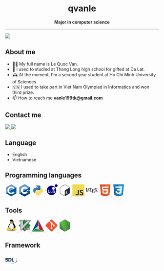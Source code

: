 <h1 align="center"><b>qvanle</b></h1>
<p align="center"><b>Major in computer science</b></p>

---


![](https://komarev.com/ghpvc/?username=qvanle)

## About me 
- 👨‍💻 My full name is Le Quoc Van.
- 🏫 I used to studied at Thang Long high school for gifted at Da Lat.
- 🕰 At the moment, I'm a second year student at Ho Chi Minh University of Sciences.
- 🇻🇳 I used to take part in Viet Nam Olympiad in Informatics and won third prize.
- 📫 How to reach me **vanle199tk@gmail.com**

## Contact me

<div>
  <a href="https://github.com/qvanle">
    <img src="https://img.shields.io/badge/GitHub-100000?style=for-the-badge&logo=github&logoColor=white"/>
  <a href="https://www.facebook.com/qvanleye">
  <img src = "https://img.shields.io/badge/Facebook-1877F2?style=for-the-badge&logo=facebook&logoColor=white"/>
  </a>
</div>

## Language 
- English
- Vietnamese 

## Programming languages
<p align="left">  
  <a href="https://www.w3schools.com/c/" target="_blank"> 
    <img src="https://raw.githubusercontent.com/devicons/devicon/master/icons/c/c-original.svg" alt="c" width="40" height="40"/> 
  </a> 
  <a href="https://www.w3schools.com/cpp/" target="_blank"> 
    <img src="https://raw.githubusercontent.com/devicons/devicon/master/icons/cplusplus/cplusplus-original.svg" alt="cplusplus" width="40" height="40"/> 
  </a>
  <a href="https://www.python.org" target="_blank"> 
    <img src="https://raw.githubusercontent.com/devicons/devicon/master/icons/python/python-original.svg" alt="python" width="40" height="40"/> 
  </a> 
  <a href="https://www.lua.org" target="_blank"> 
    <img src="https://raw.githubusercontent.com/devicons/devicon/master/icons/lua/lua-original-wordmark.svg" alt="lua" width="40" height="40"/> 
  </a> 
    <a href="https://www.gnu.org/software/bash/" target="_blank"> 
    <img src="https://raw.githubusercontent.com/devicons/devicon/master/icons/bash/bash-original.svg" alt="bash" width="40" height="40"/> 
  </a> 
  
  </a> 
    <a href="https://www.w3schools.com/js" target="_blank"> 
    <img src="https://raw.githubusercontent.com/devicons/devicon/master/icons/javascript/javascript-original.svg" alt="bash" width="40" height="40"/> 
  </a> 

  </a> 
    <a href="(https://www.latex-project.org/)" target="_blank"> 
    <img src="https://raw.githubusercontent.com/devicons/devicon/master/icons/latex/latex-original.svg" alt="bash" width="40" height="40"/> 
  </a> 

  </a> 
    <a href="https://www.w3schools.com/html/" target="_blank"> 
    <img src="https://raw.githubusercontent.com/devicons/devicon/master/icons/html5/html5-original.svg" alt="bash" width="40" height="40"/> 
  </a> 

  </a> 
    <a href="https://www.w3schools.com/css/" target="_blank"> 
    <img src="https://raw.githubusercontent.com/devicons/devicon/master/icons/css3/css3-original.svg" alt="bash" width="40" height="40"/> 
  </a> 

</p>

## Tools 
<p align="left">  
  <a href="https://wiki.archlinux.org" target="_blank"> 
    <img src="https://raw.githubusercontent.com/devicons/devicon/master/icons/linux/linux-original.svg" alt="c" width="40" height="40"/> 
  </a>

  <a href="https://neovim.io/" target="_blank"> 
    <img src="https://raw.githubusercontent.com/devicons/devicon/master/icons/vim/vim-original.svg" alt="c" width="40" height="40"/> 
  </a>
  <a href="https://cmake.org/" target="_blank"> 
    <img src="https://raw.githubusercontent.com/devicons/devicon/master/icons/cmake/cmake-original.svg" alt="c" width="40" height="40"/> 
  </a>

  <a href="https://git-scm.com" target="_blank"> 
    <img src="https://raw.githubusercontent.com/devicons/devicon/master/icons/git/git-original.svg" alt="c" width="40" height="40"/> 
  </a>  

 <a href="https://nodejs.org" target="_blank"> 
    <img src="https://raw.githubusercontent.com/devicons/devicon/master/icons/nodejs/nodejs-original.svg" alt="c" width="40" height="40"/> 
  </a>  


  
</p>

## Framework 
<p> 
  <a> 
    <img src="https://raw.githubusercontent.com/devicons/devicon/master/icons/sdl/sdl-original.svg" width="40" height="40"  </a>

</p>

